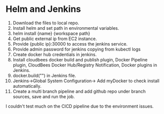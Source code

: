 # Helm and Jenkins

1. Download the files to local repo.
2. Install helm and set path in environmental variables.
3. helm install {name} {workspace path}
4. Get public external ip from EC2 instance.
5. Provide {public ip}:30000 to access the jenkins service.
6. Provide admin password for jenkins copying from kubectl logs <pod name>
7. Create docker hub credentials in jenkins.
8. Install cloudbees docker build and publish plugin, Docker Pipeline plugin, CloudBees Docker Hub/Registry Notification, Docker plugins in Jenkins.
9. docker.build("<Provide your docker repo>") in Jenkins file.
10. Jenkins->Global System Configuration-> Add myDocker to check install automatically.
11. Create a multi branch pipeline and add github repo under branch sources, save and run the job.
  
  
  
  I couldn't test much on the CICD pipeline due to the environment issues.
